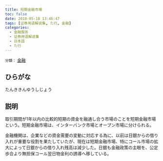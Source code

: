 ```yaml
---
title: 短期金融市場
toc: false
date: 2018-05-18 13:46:47
tags: [证券用语解说集, た行, 金融]
categories:
  - 金融服务
  - 证券用语解说集
  - 日本語
  - た行
---
```


`分類：` [金融](/tags/金融/)

## ひらがな

たんききんゆうしじょう

## 説明

取引期間が1年以内の比較的短期の資金を融通し合う市場のことを短期金融市場という。短期金融市場は、インターバンク市場とオープン市場に分けられる。

金融機関は、企業などの資金需要の変動に対応する為に、以前は日銀からの借り入れが重要な役割を果たしていたが、現在は短期金融市場、特にコール市場の拡大によって日銀からの借り入れ残高は減少した。日銀も金融政策の主眼を、公定歩合より無担保コール翌日物金利の誘導へ移している。
